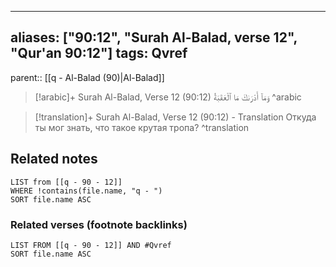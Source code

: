 
---
aliases: ["90:12", "Surah Al-Balad, verse 12", "Qur'an 90:12"]
tags: Qvref
---

parent:: [[q - Al-Balad (90)|Al-Balad]]

> [!arabic]+ Surah Al-Balad, Verse 12 (90:12)
> <span class="quran-arabic">وَمَآ أَدْرَىٰكَ مَا ٱلْعَقَبَةُ</span>
^arabic

> [!translation]+ Surah Al-Balad, Verse 12 (90:12) - Translation
> Откуда ты мог знать, что такое крутая тропа?
^translation



## Related notes
```dataview
LIST from [[q - 90 - 12]]
WHERE !contains(file.name, "q - ")
SORT file.name ASC
```

### Related verses (footnote backlinks)
```dataview
LIST FROM [[q - 90 - 12]] AND #Qvref
SORT file.name ASC
```

